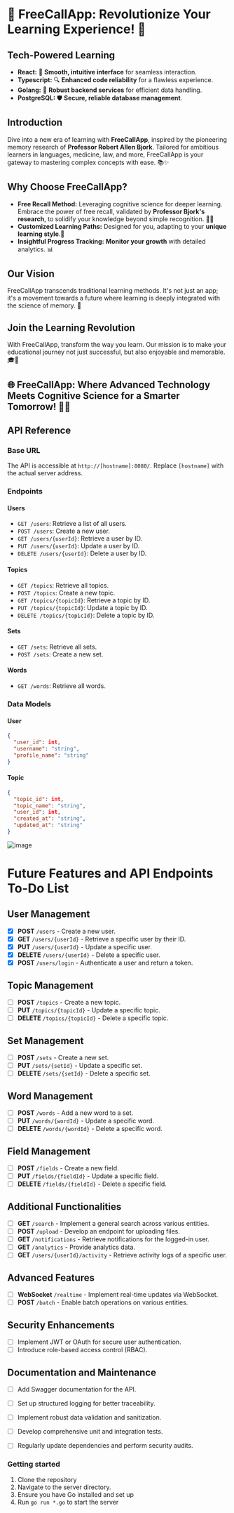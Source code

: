 # 🚀 FreeCallApp: Revolutionize Your Learning Experience! 🧠

## Tech-Powered Learning

- **React:** 🌟 **Smooth, intuitive interface** for seamless interaction.
- **Typescript:** 🔍 **Enhanced code reliability** for a flawless experience.
- **Golang:** 💪 **Robust backend services** for efficient data handling.
- **PostgreSQL:** 🛡️ **Secure, reliable database management**.

## Introduction

Dive into a new era of learning with **FreeCallApp**, inspired by the pioneering memory research of **Professor Robert Allen Bjork**. Tailored for ambitious learners in languages, medicine, law, and more, FreeCallApp is your gateway to mastering complex concepts with ease. 📚✨

## Why Choose FreeCallApp?

- **Free Recall Method:** Leveraging cognitive science for deeper learning. Embrace the power of free recall, validated by **Professor Bjork's research**, to solidify your knowledge beyond simple recognition. 🧠💡
- **Customized Learning Paths:** Designed for you, adapting to your **unique learning style**.🌈
- **Insightful Progress Tracking:** **Monitor your growth** with detailed analytics. 📊

## Our Vision

FreeCallApp transcends traditional learning methods. It's not just an app; it's a movement towards a future where learning is deeply integrated with the science of memory. 🌟

## Join the Learning Revolution

With FreeCallApp, transform the way you learn. Our mission is to make your educational journey not just successful, but also enjoyable and memorable. 🎓🌟

## 🌐 FreeCallApp: Where Advanced Technology Meets Cognitive Science for a Smarter Tomorrow! 🚀🧠

## API Reference

### Base URL

The API is accessible at `http://[hostname]:8080/`. Replace `[hostname]` with the actual server address.

### Endpoints

#### Users
- `GET /users`: Retrieve a list of all users.
- `POST /users`: Create a new user.
- `GET /users/{userId}`: Retrieve a user by ID.
- `PUT /users/{userId}`: Update a user by ID.
- `DELETE /users/{userId}`: Delete a user by ID.

#### Topics
- `GET /topics`: Retrieve all topics.
- `POST /topics`: Create a new topic.
- `GET /topics/{topicId}`: Retrieve a topic by ID.
- `PUT /topics/{topicId}`: Update a topic by ID.
- `DELETE /topics/{topicId}`: Delete a topic by ID.

#### Sets
- `GET /sets`: Retrieve all sets.
- `POST /sets`: Create a new set.


#### Words

- `GET /words`: Retrieve all words.

### Data Models

#### User
```json
{
  "user_id": int,
  "username": "string",
  "profile_name": "string"
}
```

#### Topic
``` json
{
  "topic_id": int,
  "topic_name": "string",
  "user_id": int,
  "created_at": "string",
  "updated_at": "string"
}
```
![image](https://github.com/kryptokazz/FreeCallApp/assets/92654627/a59b2a88-f8b7-4511-a6c3-5449c623f934)

# Future Features and API Endpoints To-Do List

## User Management
- [x] **POST** `/users` - Create a new user.
- [x] **GET** `/users/{userId}` - Retrieve a specific user by their ID.
- [x] **PUT** `/users/{userId}` - Update a specific user.
- [x] **DELETE** `/users/{userId}` - Delete a specific user.
- [x] **POST** `/users/login` - Authenticate a user and return a token.

## Topic Management
- [ ] **POST** `/topics` - Create a new topic.
- [ ] **PUT** `/topics/{topicId}` - Update a specific topic.
- [ ] **DELETE** `/topics/{topicId}` - Delete a specific topic.

## Set Management
- [ ] **POST** `/sets` - Create a new set.
- [ ] **PUT** `/sets/{setId}` - Update a specific set.
- [ ] **DELETE** `/sets/{setId}` - Delete a specific set.

## Word Management
- [ ] **POST** `/words` - Add a new word to a set.
- [ ] **PUT** `/words/{wordId}` - Update a specific word.
- [ ] **DELETE** `/words/{wordId}` - Delete a specific word.

## Field Management
- [ ] **POST** `/fields` - Create a new field.
- [ ] **PUT** `/fields/{fieldId}` - Update a specific field.
- [ ] **DELETE** `/fields/{fieldId}` - Delete a specific field.

## Additional Functionalities
- [ ] **GET** `/search` - Implement a general search across various entities.
- [ ] **POST** `/upload` - Develop an endpoint for uploading files.
- [ ] **GET** `/notifications` - Retrieve notifications for the logged-in user.
- [ ] **GET** `/analytics` - Provide analytics data.
- [ ] **GET** `/users/{userId}/activity` - Retrieve activity logs of a specific user.

## Advanced Features
- [ ] **WebSocket** `/realtime` - Implement real-time updates via WebSocket.
- [ ] **POST** `/batch` - Enable batch operations on various entities.

## Security Enhancements
- [ ] Implement JWT or OAuth for secure user authentication.
- [ ] Introduce role-based access control (RBAC).

## Documentation and Maintenance
- [ ] Add Swagger documentation for the API.
- [ ] Set up structured logging for better traceability.
- [ ] Implement robust data validation and sanitization.
- [ ] Develop comprehensive unit and integration tests.
- [ ] Regularly update dependencies and perform security audits.



### Getting started

1. Clone the repository 
2. Navigate to the server directory.
3. Ensure you have Go installed and set up
4. Run `go run *.go` to start the server




